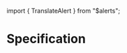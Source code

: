 import { TranslateAlert } from "$alerts";

# Specification

<TranslateAlert href="/ru/vision/specification" version="Russian" />
